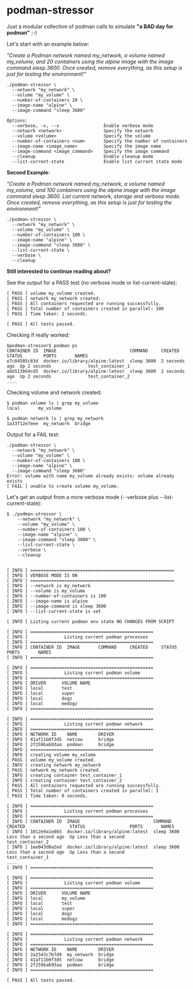 # podman-stressor
Just a modular collection of podman calls to simulate **"a BAD day for podman"** ;-)

Let's start with an example below:  

*"Create a Podman network named my_network, a volume named my_volume, and 20 containers using the alpine image with the image command sleep 3600. Once created, remove everything, as this setup is just for testing the environment!"*

```
./podman-stressor \
  --network "my_network" \
  --volume "my_volume" \
  --number-of-containers 20 \
  --image-name "alpine" \
  --image-command "sleep 3600"
```

```
Options:
  --verbose, -v, --v                 Enable verbose mode
  --network <network>                Specify the network
  --volume <volume>                  Specify the volume
  --number-of-containers <num>       Specify the number of containers
  --image-name <image_name>          Specify the image name
  --image-command <image_command>    Specify the image command
  --cleanup                          Enable cleanup mode
  --list-current-state               Enable list current state mode
```

**Second Example**:

*"Create a Podman network named my_network, a volume named my_volume, and 100 containers using the alpine image with the image command sleep 3600. List current network, storage and verbose mode. Once created, remove everything, as this setup is just for testing the environment!"*

```
./podman-stressor \
  --network "my_network" \
  --volume "my_volume" \
  --number-of-containers 100 \
  --image-name "alpine" \
  --image-command "sleep 3600" \
  --list-current-state \
  --verbose \
  --cleanup
```

**Still interested to continue reading about?**

See the output for a PASS test (no verbose mode or list-current-state):
```
[ PASS ] volume my_volume created.
[ PASS ] network my_network created.
[ PASS ] All containers requested are running successfully.
[ PASS ] Total number of containers created in parallel: 100
[ PASS ] Time taken: 1 seconds.

[ PASS ] All tests passed.
```

Checking if really worked:
```
$podman-stressor$ podman ps
CONTAINER ID  IMAGE                            COMMAND     CREATED        STATUS        PORTS       NAMES
e7c04505c83d  docker.io/library/alpine:latest  sleep 3600  2 seconds ago  Up 2 seconds              test_container_1
abb513b64cd5  docker.io/library/alpine:latest  sleep 3600  2 seconds ago  Up 2 seconds              test_container_2
....
```

Checking volume and network created:
```
$ podman volume ls | grep my_volume
local       my_volume

$ podman network ls | grep my_network
1a33f12e7eee  my_network  bridge
```

Output for a FAIL test:
```
./podman-stressor \
  --network "my_network" \
  --volume "my_volume" \
  --number-of-containers 100 \
  --image-name "alpine" \
  --image-command "sleep 3600"
Error: volume with name my_volume already exists: volume already exists
[ FAIL ] unable to create volume my_volume.
```

Let's get an output from a more verbose mode (--verbose plus --list-current-state):

```
$ ./podman-stressor \
    --network "my_network" \
    --volume "my_volume" \
    --number-of-containers 100 \
    --image-name "alpine" \
    --image-command "sleep 3600" \
    --list-current-state \
    --verbose \
    --cleanup


[ INFO ] =======================================================
[ INFO ] VERBOSE MODE IS ON
[ INFO ] =======================================================
[ INFO ] --network is my_network
[ INFO ] --volume is my_volume
[ INFO ] --number-of-containers is 100
[ INFO ] --image-name is alpine
[ INFO ] --image-command is sleep 3600
[ INFO ] --list-current-state is set

[ INFO ] Listing current podman env state NO CHANGES FROM SCRIPT

[ INFO ] ===============================================
[ INFO ]              Listing current podman processes
[ INFO ] ===============================================
[ INFO ] CONTAINER ID  IMAGE       COMMAND     CREATED     STATUS      PORTS       NAMES
[ INFO ] ===============================================

[ INFO ] ===============================================
[ INFO ]              Listing current podman volume
[ INFO ] ===============================================
[ INFO ] DRIVER      VOLUME NAME
[ INFO ] local       test
[ INFO ] local       super
[ INFO ] local       dogz
[ INFO ] local       medogz
[ INFO ] ===============================================

[ INFO ] ===============================================
[ INFO ]              Listing current podman network
[ INFO ] ===============================================
[ INFO ] NETWORK ID    NAME        DRIVER
[ INFO ] 41af11b0f3d5  netcow      bridge
[ INFO ] 2f259bab93aa  podman      bridge
[ INFO ] ===============================================
[ INFO ] creating volume my_volume
[ PASS ] volume my_volume created.
[ INFO ] creating network my_network
[ PASS ] network my_network created.
[ INFO ] creating container test_container_1
[ INFO ] creating container test_container_2
[ PASS ] All containers requested are running successfully.
[ PASS ] Total number of containers created in parallel: 2
[ PASS ] Time taken: 0 seconds.

[ INFO ] ===============================================
[ INFO ]              Listing current podman processes
[ INFO ] ===============================================
[ INFO ] CONTAINER ID  IMAGE                            COMMAND     CREATED                 STATUS                 PORTS       NAMES
[ INFO ] 1012e9a1e865  docker.io/library/alpine:latest  sleep 3600  Less than a second ago  Up Less than a second              test_container_2
[ INFO ] 1ee043d0a2ed  docker.io/library/alpine:latest  sleep 3600  Less than a second ago  Up Less than a second              test_container_1
....
[ INFO ] ===============================================

[ INFO ] ===============================================
[ INFO ]              Listing current podman volume
[ INFO ] ===============================================
[ INFO ] DRIVER      VOLUME NAME
[ INFO ] local       my_volume
[ INFO ] local       test
[ INFO ] local       super
[ INFO ] local       dogz
[ INFO ] local       medogz
[ INFO ] ===============================================

[ INFO ] ===============================================
[ INFO ]              Listing current podman network
[ INFO ] ===============================================
[ INFO ] NETWORK ID    NAME        DRIVER
[ INFO ] 2a2543c7b7d9  my_network  bridge
[ INFO ] 41af11b0f3d5  netcow      bridge
[ INFO ] 2f259bab93aa  podman      bridge
[ INFO ] ===============================================

[ PASS ] All tests passed.
```

